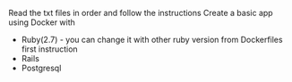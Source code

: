 Read the txt files in order and follow the instructions
Create a basic app using Docker with 
  - Ruby(2.7) - you can change it with other ruby version from Dockerfiles first instruction
  - Rails
  - Postgresql
